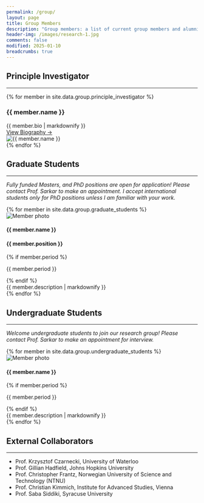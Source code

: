 ```yaml
---
permalink: /group/
layout: page
title: Group Members
description: "Group members: a list of current group members and alumni."
header-img: /images/research-1.jpg
comments: false
modified: 2025-01-10
breadcrumbs: true
---
```


## Principle Investigator
-----

{% for member in site.data.group.principle_investigator %}
<div class="pi-card">
  <div class="pi-info">
    <h3>{{ member.name }}</h3>
      <div class="member-bio">{{ member.bio | markdownify }}</div>
    <a href="{{ site.url }}{{ member.bio_link }}" class="member-link">View Biography →</a>
  </div>
  <div class="pi-photo">
    <img src="{{ site.url }}/{{ member.image }}" alt="{{ member.name }}">
  </div>
</div>
{% endfor %}

## Graduate Students
-----

_Fully funded Masters, and PhD  positions are open for application! Please contact Prof. Sarkar to make an appointment. I accept international students only for PhD positions unless I am familiar with your work._

<div class="member-grid">
{% for member in site.data.group.graduate_students %}
  <div class="member-card">
  <img src="{{ site.url }}/{{ member.image }}" alt="Member photo" class="member-thumbnail">
    <div class="member-info">
      <h4>{{ member.name }}</h4>
      <h4>{{ member.position }}</h4>
      {% if member.period %}<p class="member-period">{{ member.period }}</p>{% endif %}
      <div class="member-description">{{ member.description | markdownify }}</div>
    </div>
  </div>
{% endfor %}
</div>

## Undergraduate Students
-----

_Welcome undergraduate students to join our research group! Please contact Prof. Sarkar to make an appointment for interview._

<div class="member-grid">
{% for member in site.data.group.undergraduate_students %}
  <div class="member-card">
  <img src="{{ site.url }}/{{ member.image }}" alt="Member photo" class="member-thumbnail">
    <div class="member-info">
      <h4>{{ member.name }}</h4>
      {% if member.period %}<p class="member-period">{{ member.period }}</p>{% endif %}
      <div class="member-description">{{ member.description | markdownify }}</div>
    </div>
  </div>
{% endfor %}
</div>

## External Collaborators
-----

- Prof. Krzysztof Czarnecki, University of Waterloo
- Prof. Gillian Hadfield, Johns Hopkins University 
- Prof. Christopher Frantz, Norwegian University of Science and Technology (NTNU) 
- Prof. Christian Kimmich, Institute for Advanced Studies, Vienna
- Prof. Saba Siddiki, Syracuse University
